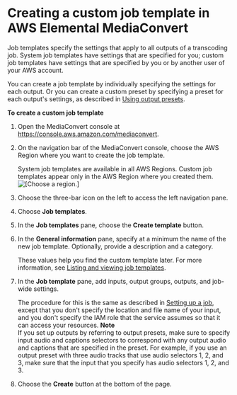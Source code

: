 # Creating a custom job template in AWS Elemental MediaConvert<a name="creating-template-from-scratch"></a>

Job templates specify the settings that apply to all outputs of a transcoding job\. System job templates have settings that are specified for you; custom job templates have settings that are specified by you or by another user of your AWS account\. 

You can create a job template by individually specifying the settings for each output\. Or you can create a custom preset by specifying a preset for each output's settings, as described in [Using output presets](using-a-preset-to-specify-a-job-output.md)\.

**To create a custom job template**

1. Open the MediaConvert console at [https://console\.aws\.amazon\.com/mediaconvert](https://console.aws.amazon.com/mediaconvert)\.

1. On the navigation bar of the MediaConvert console, choose the AWS Region where you want to create the job template\.

   System job templates are available in all AWS Regions\. Custom job templates appear only in the AWS Region where you created them\.  
![\[Choose a region.\]](http://docs.aws.amazon.com/mediaconvert/latest/ug/images/regions-list.png)

1. Choose the three\-bar icon on the left to access the left navigation pane\.

1. Choose **Job templates**\.

1. In the **Job templates** pane, choose the **Create template** button\.

1. In the **General information** pane, specify at a minimum the name of the new job template\. Optionally, provide a description and a category\.

   These values help you find the custom template later\. For more information, see [Listing and viewing job templates](listing-job-templates.md)\.

1. In the **Job template** pane, add inputs, output groups, outputs, and job\-wide settings\. 

   The procedure for this is the same as described in [Setting up a job](setting-up-a-job.md), except that you don't specify the location and file name of your input, and you don't specify the IAM role that the service assumes so that it can access your resources\.
**Note**  
If you set up outputs by referring to output presets, make sure to specify input audio and captions selectors to correspond with any output audio and captions that are specified in the preset\. For example, if you use an output preset with three audio tracks that use audio selectors 1, 2, and 3, make sure that the input that you specify has audio selectors 1, 2, and 3\.

1. Choose the **Create** button at the bottom of the page\.